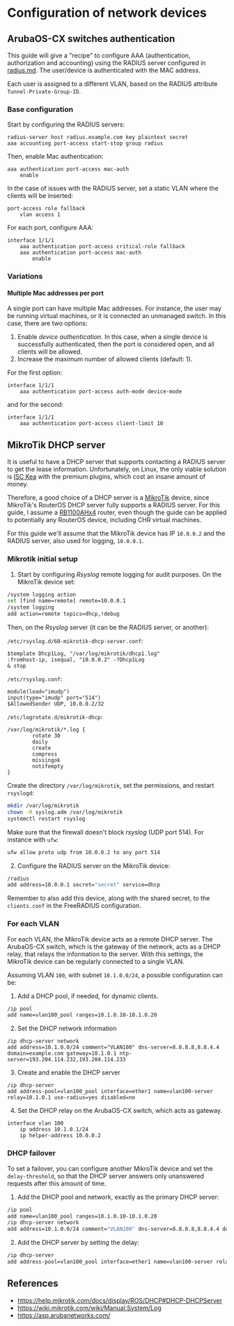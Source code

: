 # Configuration of network devices

## ArubaOS-CX switches authentication
This guide will give a "recipe" to configure AAA (authentication, authorization and accounting)
using the RADIUS server configured in [radius.md](radius.md). The user/device is authenticated with the MAC address.

Each user is assigned to a different VLAN, based on the RADIUS attribute `Tunnel-Private-Group-ID`.

### Base configuration
Start by configuring the RADIUS servers:

```
radius-server host radius.example.com key plaintext secret
aaa accounting port-access start-stop group radius
```

Then, enable Mac authentication:

```
aaa authentication port-access mac-auth                        
    enable                                                     
```

In the case of issues with the RADIUS server, set a static VLAN where the clients will be inserted:

```
port-access role fallback                                      
    vlan access 1                                            
```

For each port, configure AAA:

```
interface 1/1/1
    aaa authentication port-access critical-role fallback
    aaa authentication port-access mac-auth
        enable
```

### Variations


#### Multiple Mac addresses per port

A single port can have multiple Mac addresses. For instance, the user may be running virtual machines, or it is connected an unmanaged switch.
In this case, there are two options:

1. Enable *device authentication*. In this case, when a single device is successfully authenticated, then the port is considered open, and 
   all clients will be allowed.
2. Increase the maximum number of allowed clients (default: 1).

For the first option:

```
interface 1/1/1
    aaa authentication port-access auth-mode device-mode
```

and for the second:

```
interface 1/1/1
    aaa authentication port-access client-limit 10
```

## MikroTik DHCP server
It is useful to have a DHCP server that supports contacting a RADIUS server to get the lease information.
Unfortunately, on Linux, the only viable solution is [ISC Kea](https://www.isc.org/kea/) with the premium plugins, which cost
an insane amount of money.

Therefore, a good choice of a DHCP server is a [MikroTik](https://mikrotik.com/) device, since MikroTik's RouterOS DHCP server
fully supports a RADIUS server. For this guide, I assume a [RB1100AHx4](https://mikrotik.com/product/rb1100ahx4) router, even though
the guide can be applied to potentially any RouterOS device, including CHR virtual machines.

For this guide we'll assume that the MikroTik device has IP `10.0.0.2` and the RADIUS server, also used for logging, `10.0.0.1`.

### Mikrotik initial setup
1. Start by configuring *Rsyslog* remote logging for audit purposes. On the MikroTik device set:

```bash
/system logging action
set [find name=remote] remote=10.0.0.1
/system logging
add action=remote topics=dhcp,!debug
```

Then, on the *Rsyslog* server (it can be the RADIUS server, or another):

`/etc/rsyslog.d/60-mikrotik-dhcp-server.conf`:
```
$template Dhcp1Log, "/var/log/mikrotik/dhcp1.log"
:fromhost-ip, isequal, "10.0.0.2" -?Dhcp1Log
& stop
```

`/etc/rsyslog.conf`:
```
module(load="imudp")
input(type="imudp" port="514")
$AllowedSender UDP, 10.0.0.2/32
```

`/etc/logrotate.d/mikrotik-dhcp`:
```
/var/log/mikrotik/*.log {
        rotate 30
        daily
        create
        compress
        missingok
        notifempty
}
```

Create the directory `/var/log/mikrotik`, set the permissions, and restart `rsyslogd`:
```bash
mkdir /var/log/mikrotik
chown -R syslog.adm /var/log/mikrotik
systemctl restart rsyslog
```

Make sure that the firewall doesn't block *rsyslog* (UDP port 514). For instance with `ufw`:
```bash
ufw allow proto udp from 10.0.0.2 to any port 514
```

2. Configure the RADIUS server on the MikroTik device:
```bash
/radius
add address=10.0.0.1 secret="secret" service=dhcp
```
Remember to also add this device, along with the shared secret, to the `clients.conf` in the FreeRADIUS configuration.

### For each VLAN

For each VLAN, the MikroTik device acts as a remote DHCP server. The ArubaOS-CX switch, which is the gateway of the network,
acts as a DHCP relay, that relays the information to the server. With this settings, the MikroTik device can be regularly connected to a single VLAN.

Assuming VLAN `100`, with subnet `10.1.0.0/24`, a possible configuration can be:

1. Add a DHCP pool, if needed, for dynamic clients.
```bash
/ip pool
add name=vlan100_pool ranges=10.1.0.10-10.1.0.20
```

2. Set the DHCP network information
```
/ip dhcp-server network
add address=10.1.0.0/24 comment="VLAN100" dns-server=8.8.8.8,8.8.4.4 domain=example.com gateway=10.1.0.1 ntp-server=193.204.114.232,193.204.114.233
```

3. Create and enable the DHCP server
```
/ip dhcp-server
add address-pool=vlan100_pool interface=ether1 name=vlan100-server relay=10.1.0.1 use-radius=yes disabled=no
```

4. Set the DHCP relay on the ArubaOS-CX switch, which acts as gateway.
```
interface vlan 100
    ip address 10.1.0.1/24
    ip helper-address 10.0.0.2
```

### DHCP failover

To set a failover, you can configure another MikroTik device and set the ``delay-threshold``, so that the DHCP server answers only
unanswered requests after this amount of time.

1. Add the DHCP pool and network, exactly as the primary DHCP server:
```bash
/ip pool
add name=vlan100_pool ranges=10.1.0.10-10.1.0.20
/ip dhcp-server network
add address=10.1.0.0/24 comment="VLAN100" dns-server=8.8.8.8,8.8.4.4 domain=example.com gateway=10.1.0.1 ntp-server=193.204.114.232,193.204.114.233
```

2. Add the DHCP server by setting the delay:
```bash
/ip dhcp-server
add address-pool=vlan100_pool interface=ether1 name=vlan100-server relay=10.1.0.1 use-radius=yes disabled=no authoritative=after-10sec-delay delay-threshold=5s
```

## References
- https://help.mikrotik.com/docs/display/ROS/DHCP#DHCP-DHCPServer
- https://wiki.mikrotik.com/wiki/Manual:System/Log
- https://asp.arubanetworks.com/